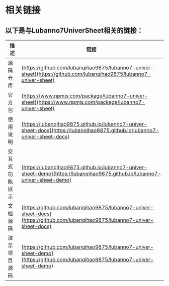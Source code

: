 # 相关链接

## 以下是与Lubanno7UniverSheet相关的链接：

| 描述 | 链接 |
| ---- | ---- |
| 源码仓库 | [https://github.com/lubanqihao9875/lubanno7-univer-sheet](https://github.com/lubanqihao9875/lubanno7-univer-sheet) |
| 官方包 | [https://www.npmjs.com/package/lubanno7-univer-sheet](https://www.npmjs.com/package/lubanno7-univer-sheet) |
| 使用说明 | [https://lubanqihao9875.github.io/lubanno7-univer-sheet-docs](https://lubanqihao9875.github.io/lubanno7-univer-sheet-docs) |
| 交互式功能展示 | [https://lubanqihao9875.github.io/lubanno7-univer-sheet-demo](https://lubanqihao9875.github.io/lubanno7-univer-sheet-demo) |
| 文档源码 | [https://github.com/lubanqihao9875/lubanno7-univer-sheet-docs](https://github.com/lubanqihao9875/lubanno7-univer-sheet-docs) |
| 演示项目源码 | [https://github.com/lubanqihao9875/lubanno7-univer-sheet-demo](https://github.com/lubanqihao9875/lubanno7-univer-sheet-demo) |
